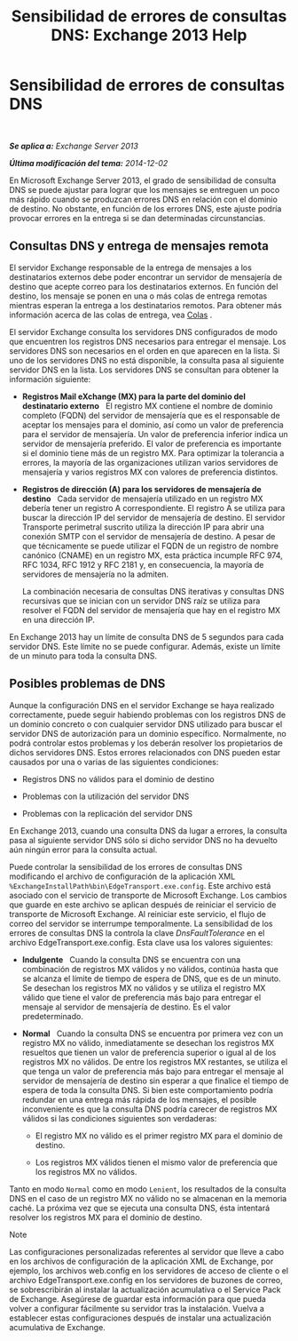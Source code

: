 ﻿---
title: 'Sensibilidad de errores de consultas DNS: Exchange 2013 Help'
TOCTitle: Sensibilidad de errores de consultas DNS
ms:assetid: a3c3980c-20ca-4b54-a2e6-76d49af620b4
ms:mtpsurl: https://technet.microsoft.com/es-es/library/Bb676467(v=EXCHG.150)
ms:contentKeyID: 52062053
ms.date: 04/23/2018
mtps_version: v=EXCHG.150
ms.translationtype: HT
---

# Sensibilidad de errores de consultas DNS

 

_**Se aplica a:** Exchange Server 2013_

_**Última modificación del tema:** 2014-12-02_

En Microsoft Exchange Server 2013, el grado de sensibilidad de consulta DNS se puede ajustar para lograr que los mensajes se entreguen un poco más rápido cuando se produzcan errores DNS en relación con el dominio de destino. No obstante, en función de los errores DNS, este ajuste podría provocar errores en la entrega si se dan determinadas circunstancias.

## Consultas DNS y entrega de mensajes remota

El servidor Exchange responsable de la entrega de mensajes a los destinatarios externos debe poder encontrar un servidor de mensajería de destino que acepte correo para los destinatarios externos. En función del destino, los mensaje se ponen en una o más colas de entrega remotas mientras esperan la entrega a los destinatarios remotos. Para obtener más información acerca de las colas de entrega, vea [Colas](queues-exchange-2013-help.md) .

El servidor Exchange consulta los servidores DNS configurados de modo que encuentren los registros DNS necesarios para entregar el mensaje. Los servidores DNS son necesarios en el orden en que aparecen en la lista. Si uno de los servidores DNS no está disponible, la consulta pasa al siguiente servidor DNS en la lista. Los servidores DNS se consultan para obtener la información siguiente:

  - **Registros Mail eXchange (MX) para la parte del dominio del destinatario externo**   El registro MX contiene el nombre de dominio completo (FQDN) del servidor de mensajería que es el responsable de aceptar los mensajes para el dominio, así como un valor de preferencia para el servidor de mensajería. Un valor de preferencia inferior indica un servidor de mensajería preferido. El valor de preferencia es importante si el dominio tiene más de un registro MX. Para optimizar la tolerancia a errores, la mayoría de las organizaciones utilizan varios servidores de mensajería y varios registros MX con valores de preferencia distintos.

  - **Registros de dirección (A) para los servidores de mensajería de destino**   Cada servidor de mensajería utilizado en un registro MX debería tener un registro A correspondiente. El registro A se utiliza para buscar la dirección IP del servidor de mensajería de destino. El servidor Transporte perimetral suscrito utiliza la dirección IP para abrir una conexión SMTP con el servidor de mensajería de destino. A pesar de que técnicamente se puede utilizar el FQDN de un registro de nombre canónico (CNAME) en un registro MX, esta práctica incumple RFC 974, RFC 1034, RFC 1912 y RFC 2181 y, en consecuencia, la mayoría de servidores de mensajería no la admiten.
    
    La combinación necesaria de consultas DNS iterativas y consultas DNS recursivas que se inician con un servidor DNS raíz se utiliza para resolver el FQDN del servidor de mensajería que hay en el registro MX en una dirección IP.

En Exchange 2013 hay un límite de consulta DNS de 5 segundos para cada servidor DNS. Este límite no se puede configurar. Además, existe un límite de un minuto para toda la consulta DNS.

## Posibles problemas de DNS

Aunque la configuración DNS en el servidor Exchange se haya realizado correctamente, puede seguir habiendo problemas con los registros DNS de un dominio concreto o con cualquier servidor DNS utilizado para buscar el servidor DNS de autorización para un dominio específico. Normalmente, no podrá controlar estos problemas y los deberán resolver los propietarios de dichos servidores DNS. Estos errores relacionados con DNS pueden estar causados por una o varias de las siguientes condiciones:

  - Registros DNS no válidos para el dominio de destino

  - Problemas con la utilización del servidor DNS

  - Problemas con la replicación del servidor DNS

En Exchange 2013, cuando una consulta DNS da lugar a errores, la consulta pasa al siguiente servidor DNS sólo si dicho servidor DNS no ha devuelto aún ningún error para la consulta actual.

Puede controlar la sensibilidad de los errores de consultas DNS modificando el archivo de configuración de la aplicación XML `%ExchangeInstallPath%bin\EdgeTransport.exe.config`. Este archivo está asociado con el servicio de transporte de Microsoft Exchange. Los cambios que guarde en este archivo se aplican después de reiniciar el servicio de transporte de Microsoft Exchange. Al reiniciar este servicio, el flujo de correo del servidor se interrumpe temporalmente. La sensibilidad de los errores de consultas DNS la controla la clave *DnsFaultTolerance* en el archivo EdgeTransport.exe.config. Esta clave usa los valores siguientes:

  - **Indulgente**   Cuando la consulta DNS se encuentra con una combinación de registros MX válidos y no válidos, continúa hasta que se alcanza el límite de tiempo de espera de DNS, que es de un minuto. Se desechan los registros MX no válidos y se utiliza el registro MX válido que tiene el valor de preferencia más bajo para entregar el mensaje al servidor de mensajería de destino. Es el valor predeterminado.

  - **Normal**   Cuando la consulta DNS se encuentra por primera vez con un registro MX no válido, inmediatamente se desechan los registros MX resueltos que tienen un valor de preferencia superior o igual al de los registros MX no válidos. De entre los registros MX restantes, se utiliza el que tenga un valor de preferencia más bajo para entregar el mensaje al servidor de mensajería de destino sin esperar a que finalice el tiempo de espera de toda la consulta DNS. Si bien este comportamiento podría redundar en una entrega más rápida de los mensajes, el posible inconveniente es que la consulta DNS podría carecer de registros MX válidos si las condiciones siguientes son verdaderas:
    
      - El registro MX no válido es el primer registro MX para el dominio de destino.
    
      - Los registros MX válidos tienen el mismo valor de preferencia que los registros MX no válidos.

Tanto en modo `Normal` como en modo `Lenient`, los resultados de la consulta DNS en el caso de un registro MX no válido no se almacenan en la memoria caché. La próxima vez que se ejecuta una consulta DNS, ésta intentará resolver los registros MX para el dominio de destino.


> [!NOTE]
> Las configuraciones personalizadas referentes al servidor que lleve a cabo en los archivos de configuración de la aplicación XML de Exchange, por ejemplo, los archivos web.config en los servidores de acceso de cliente o el archivo EdgeTransport.exe.config en los servidores de buzones de correo, se sobrescribirán al instalar la actualización acumulativa o el Service Pack de Exchange. Asegúrese de guardar esta información para que pueda volver a configurar fácilmente su servidor tras la instalación. Vuelva a establecer estas configuraciones después de instalar una actualización acumulativa de Exchange.


